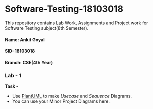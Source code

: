 # Software-Testing-18103018

This repository contains Lab Work, Assignments and Project work for Software Testing subject(8th Semester).

#### Name: Ankit Goyal

#### SID: 18103018

#### Branch: CSE(4th Year)

### Lab - 1

**Task -**

- Use [PlantUML](https://plantuml.com/) to make _Usecase_ and _Sequence_ Diagrams.
- You can use your Minor Project Diagrams here.
